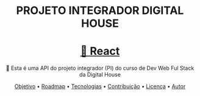 <h1 align="center">PROJETO INTEGRADOR DIGITAL HOUSE</h1>
<h1 align="center">
    <a href="https://ecomerce-back-end-dh.herokuapp.com/">🔗 React</a>
</h1>
<p align="center">🚀 Esta é uma API do projeto integrador (PI) do curso de Dev Web Ful Stack da Digital House</p>
<p align="center">
 <a href="#objetivo">Objetivo</a> •
 <a href="#roadmap">Roadmap</a> • 
 <a href="#tecnologias">Tecnologias</a> • 
 <a href="#contribuicao">Contribuição</a> • 
 <a href="#licenc-a">Licença</a> • 
 <a href="#autor">Autor</a>
</p>